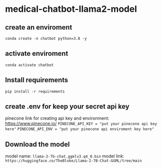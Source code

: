 # medical-chatbot-llama2-model


## create an enviroment
`conda create -n chatbot python=3.8 -y`

## activate enviroment
`conda activate chatbot`

## Install requirements
`pip install -r requirements`


## create .env for keep your secret api key
pinecone link for creating api key and environment: https://www.pinecone.io/
`PINECONE_API_KEY = "put your pinecone api key here"`
`PINECONE_API_ENV = "put your pinecone api enviroment key here"`

## Download the model
model name:
`llama-2-7b-chat.ggmlv3.q4_0.bin`
model link:
`https://huggingface.co/TheBloke/Llama-2-7B-Chat-GGML/tree/main`